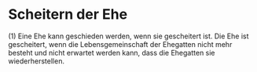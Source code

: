# Scheitern der Ehe

(1) Eine Ehe kann geschieden werden, wenn sie gescheitert ist. Die Ehe ist gescheitert, wenn die Lebensgemeinschaft der Ehegatten nicht mehr besteht und nicht erwartet werden kann, dass die Ehegatten sie wiederherstellen.